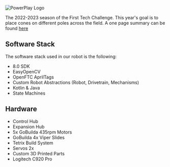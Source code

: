 ![PowerPlay Logo](https://github.com/LaSalleRobots/PowerPlay/blob/c03f49e9a7cb029caefa2e85c6fa963561411542/images/powerplay_logo.png)

The 2022-2023 season of the First Tech Challenge. This year's goal is to place cones on different poles across the field. A one page summary can be found [here](https://firstinspiresst01.blob.core.windows.net/first-energize-ftc/game-one-page.pdf)

## Software Stack

The software stack used in our robot is the following:
* 8.0 SDK
* EasyOpenCV
* OpenFTC AprilTags
* Custom Robot Abstractions (Robot, Drivetrain, Mechanisms)
* Kotlin & Java
* State Machines


## Hardware 
* Control Hub
* Expansion Hub
* 5x GoBuilda 435rpm Motors
* GoBuilda 4x Viper Slides
* Tetrix Build System
* Servos 2x
* Custom 3D Printed Parts
* Logitech C920 Pro
